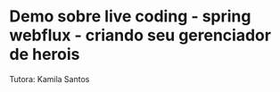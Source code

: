 
# Demo sobre live coding - spring webflux - criando seu gerenciador de herois

Tutora: Kamila Santos


